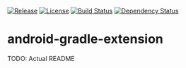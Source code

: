 [![Release](https://img.shields.io/github/release/lennykano/android-gradle-extension.svg?label=maven)](https://jitpack.io/#com.kaneoriley/android-gradle-extension) [![License](https://img.shields.io/badge/license-Apache%202.0-blue.svg)](http://www.apache.org/licenses/LICENSE-2.0) [![Build Status](https://travis-ci.org/lennykano/android-gradle-extension.svg?branch=master)](https://travis-ci.org/lennykano/android-gradle-extension) [![Dependency Status](https://www.versioneye.com/user/projects/55d44b37265ff6001c0011a2/badge.svg?style=flat)](https://www.versioneye.com/user/projects/55d44b37265ff6001c0011a2)

# android-gradle-extension

TODO: Actual README
